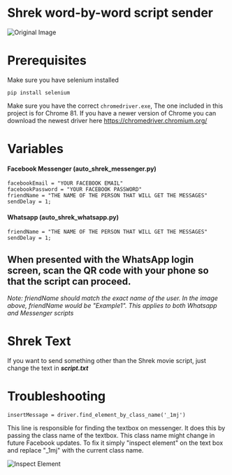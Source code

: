 # Shrek word-by-word script sender

![Original Image](https://i.imgur.com/7HVvmhC.jpg)
# Prerequisites
Make sure you have selenium installed

``pip install selenium``

Make sure you have the correct ``chromedriver.exe``, The one included in this project is for Chrome 81. If you have a
newer version of Chrome you can download the newest driver here https://chromedriver.chromium.org/

# Variables

#### Facebook Messenger (auto_shrek_messenger.py)
```
facebookEmail = "YOUR FACEBOOK EMAIL"
facebookPassword = "YOUR FACEBOOK PASSWORD"
friendName = "THE NAME OF THE PERSON THAT WILL GET THE MESSAGES"
sendDelay = 1;
```

#### Whatsapp (auto_shrek_whatsapp.py)
```
friendName = "THE NAME OF THE PERSON THAT WILL GET THE MESSAGES"
sendDelay = 1;
```
When presented with the WhatsApp login screen, scan the QR code with your phone so that the 
script can proceed.
---
*Note: friendName should match the exact name of the user. In the image above, friendName would be "Example1". This applies to both Whatsapp and Messenger scripts*

# Shrek Text

If you want to send something other than the Shrek movie script, just change the text in ***script.txt***

# Troubleshooting

``insertMessage = driver.find_element_by_class_name('_1mj')``

This line is responsible for finding the textbox on messenger. It does this by
passing the class name of the textbox. This class name might change in future Facebook updates.
To fix it simply "inspect element" on the text box and replace "_1mj" with the current class name.

![Inspect Element](https://i.imgur.com/jzSprwy.png)
